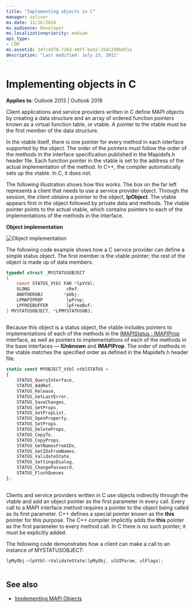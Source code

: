 ```yaml
---
title: "Implementing objects in C"
manager: soliver
ms.date: 11/16/2014
ms.audience: Developer
ms.localizationpriority: medium
api_type:
- COM
ms.assetid: 24fc4d78-726d-40ff-bad2-25dc298bd51a
description: "Last modified: July 23, 2011"
---
```


# Implementing objects in C

**Applies to**: Outlook 2013 | Outlook 2016 
  
Client applications and service providers written in C define MAPI objects by creating a data structure and an array of ordered function pointers known as a virtual function table, or vtable. A pointer to the vtable must be the first member of the data structure.
  
In the vtable itself, there is one pointer for every method in each interface supported by the object. The order of the pointers must follow the order of the methods in the interface specification published in the Mapidefs.h header file. Each function pointer in the vtable is set to the address of the actual implementation of the method. In C++, the compiler automatically sets up the vtable. In C, it does not. 
  
The following illustration shows how this works. The box on the far left represents a client that needs to use a service provider object. Through the session, the client obtains a pointer to the object, **lpObject**. The vtable appears first in the object followed by private data and methods. The vtable pointer points to the actual vtable, which contains pointers to each of the implementations of the methods in the interface. 
  
**Object implementation**
  
![Object implementation](media/amapi_42.gif "Object implementation")
  
The following code example shows how a C service provider can define a simple status object. The first member is the vtable pointer; the rest of the object is made up of data members. 
  
```C
typedef struct _MYSTATUSOBJECT
{
    const STATUS_Vtbl FAR *lpVtbl;
    ULONG              cRef;
    ANOTHEROBJ        *pObj;
    LPMAPIPROP         lpProp;
    LPFREEBUFFER       lpFreeBuf;
} MYSTATUSOBJECT, *LPMYSTATUSOBJ;
 
```

Because this object is a status object, the vtable includes pointers to implementations of each of the methods in the [IMAPIStatus : IMAPIProp](imapistatusimapiprop.md) interface, as well as pointers to implementations of each of the methods in the base interfaces — **IUnknown** and **IMAPIProp**. The order of methods in the vtable matches the specified order as defined in the Mapidefs.h header file.
  
```js
static const MYOBJECT_Vtbl vtblSTATUS =
{
    STATUS_QueryInterface,
    STATUS_AddRef,
    STATUS_Release,
    STATUS_GetLastError,
    STATUS_SaveChanges,
    STATUS_GetProps,
    STATUS_GetPropList,
    STATUS_OpenProperty,
    STATUS_SetProps,
    STATUS_DeleteProps,
    STATUS_CopyTo,
    STATUS_CopyProps,
    STATUS_GetNamesFromIDs,
    STATUS_GetIDsFromNames,
    STATUS_ValidateState,
    STATUS_SettingsDialog,
    STATUS_ChangePassword,
    STATUS_FlushQueues
};
 
```

Clients and service providers written in C use objects indirectly through the vtable and add an object pointer as the first parameter in every call. Every call to a MAPI interface method requires a pointer to the object being called as its first parameter. C++ defines a special pointer known as the **this** pointer for this purpose. The C++ compiler implicitly adds the **this** pointer as the first parameter to every method call. In C there is no such pointer; it must be explicitly added. 
  
The following code demonstrates how a client can make a call to an instance of MYSTATUSOBJECT:
  
```C
lpMyObj->lpVtbl->ValidateState(lpMyObj, ulUIParam, ulFlags);
 
```

## See also

- [Implementing MAPI Objects](implementing-mapi-objects.md)

